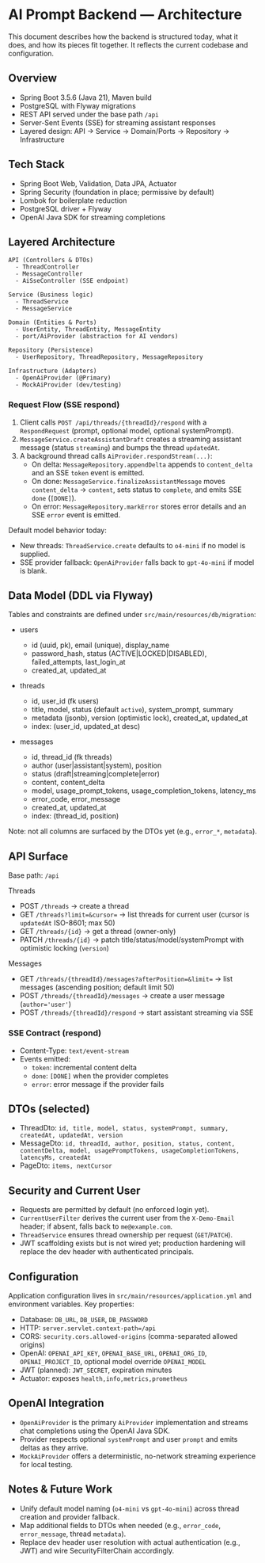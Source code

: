 # AI Prompt Backend — Architecture

This document describes how the backend is structured today, what it does, and how its pieces fit together. It reflects the current codebase and configuration.

## Overview

- Spring Boot 3.5.6 (Java 21), Maven build
- PostgreSQL with Flyway migrations
- REST API served under the base path `/api`
- Server-Sent Events (SSE) for streaming assistant responses
- Layered design: API → Service → Domain/Ports → Repository → Infrastructure

## Tech Stack

- Spring Boot Web, Validation, Data JPA, Actuator
- Spring Security (foundation in place; permissive by default)
- Lombok for boilerplate reduction
- PostgreSQL driver + Flyway
- OpenAI Java SDK for streaming completions

## Layered Architecture

```
API (Controllers & DTOs)
  - ThreadController
  - MessageController
  - AiSseController (SSE endpoint)

Service (Business logic)
  - ThreadService
  - MessageService

Domain (Entities & Ports)
  - UserEntity, ThreadEntity, MessageEntity
  - port/AiProvider (abstraction for AI vendors)

Repository (Persistence)
  - UserRepository, ThreadRepository, MessageRepository

Infrastructure (Adapters)
  - OpenAiProvider (@Primary)
  - MockAiProvider (dev/testing)
```

### Request Flow (SSE respond)

1) Client calls `POST /api/threads/{threadId}/respond` with a `RespondRequest` (prompt, optional model, optional systemPrompt).
2) `MessageService.createAssistantDraft` creates a streaming assistant message (status `streaming`) and bumps the thread `updatedAt`.
3) A background thread calls `AiProvider.respondStream(...)`:
   - On delta: `MessageRepository.appendDelta` appends to `content_delta` and an SSE `token` event is emitted.
   - On done: `MessageService.finalizeAssistantMessage` moves `content_delta` → `content`, sets status to `complete`, and emits SSE `done` (`[DONE]`).
   - On error: `MessageRepository.markError` stores error details and an SSE `error` event is emitted.

Default model behavior today:
- New threads: `ThreadService.create` defaults to `o4-mini` if no model is supplied.
- SSE provider fallback: `OpenAiProvider` falls back to `gpt-4o-mini` if model is blank.

## Data Model (DDL via Flyway)

Tables and constraints are defined under `src/main/resources/db/migration`:

- users
  - id (uuid, pk), email (unique), display_name
  - password_hash, status (ACTIVE|LOCKED|DISABLED), failed_attempts, last_login_at
  - created_at, updated_at

- threads
  - id, user_id (fk users)
  - title, model, status (default `active`), system_prompt, summary
  - metadata (jsonb), version (optimistic lock), created_at, updated_at
  - index: (user_id, updated_at desc)

- messages
  - id, thread_id (fk threads)
  - author (user|assistant|system), position
  - status (draft|streaming|complete|error)
  - content, content_delta
  - model, usage_prompt_tokens, usage_completion_tokens, latency_ms
  - error_code, error_message
  - created_at, updated_at
  - index: (thread_id, position)

Note: not all columns are surfaced by the DTOs yet (e.g., `error_*`, `metadata`).

## API Surface

Base path: `/api`

Threads
- POST `/threads` → create a thread
- GET `/threads?limit=&cursor=` → list threads for current user (cursor is `updatedAt` ISO-8601; max 50)
- GET `/threads/{id}` → get a thread (owner-only)
- PATCH `/threads/{id}` → patch title/status/model/systemPrompt with optimistic locking (`version`)

Messages
- GET `/threads/{threadId}/messages?afterPosition=&limit=` → list messages (ascending position; default limit 50)
- POST `/threads/{threadId}/messages` → create a user message (`author='user'`)
- POST `/threads/{threadId}/respond` → start assistant streaming via SSE

### SSE Contract (respond)

- Content-Type: `text/event-stream`
- Events emitted:
  - `token`: incremental content delta
  - `done`: `[DONE]` when the provider completes
  - `error`: error message if the provider fails

## DTOs (selected)

- ThreadDto: `id, title, model, status, systemPrompt, summary, createdAt, updatedAt, version`
- MessageDto: `id, threadId, author, position, status, content, contentDelta, model, usagePromptTokens, usageCompletionTokens, latencyMs, createdAt`
- PageDto<T>: `items, nextCursor`

## Security and Current User

- Requests are permitted by default (no enforced login yet).
- `CurrentUserFilter` derives the current user from the `X-Demo-Email` header; if absent, falls back to `me@example.com`.
- `ThreadService` ensures thread ownership per request (`GET`/`PATCH`).
- JWT scaffolding exists but is not wired yet; production hardening will replace the dev header with authenticated principals.

## Configuration

Application configuration lives in `src/main/resources/application.yml` and environment variables. Key properties:

- Database: `DB_URL`, `DB_USER`, `DB_PASSWORD`
- HTTP: `server.servlet.context-path=/api`
- CORS: `security.cors.allowed-origins` (comma-separated allowed origins)
- OpenAI: `OPENAI_API_KEY`, `OPENAI_BASE_URL`, `OPENAI_ORG_ID`, `OPENAI_PROJECT_ID`, optional model override `OPENAI_MODEL`
- JWT (planned): `JWT_SECRET`, expiration minutes
- Actuator: exposes `health,info,metrics,prometheus`

## OpenAI Integration

- `OpenAiProvider` is the primary `AiProvider` implementation and streams chat completions using the OpenAI Java SDK.
- Provider respects optional `systemPrompt` and user `prompt` and emits deltas as they arrive.
- `MockAiProvider` offers a deterministic, no-network streaming experience for local testing.

## Notes & Future Work

- Unify default model naming (`o4-mini` vs `gpt-4o-mini`) across thread creation and provider fallback.
- Map additional fields to DTOs when needed (e.g., `error_code`, `error_message`, thread `metadata`).
- Replace dev header user resolution with actual authentication (e.g., JWT) and wire SecurityFilterChain accordingly.

